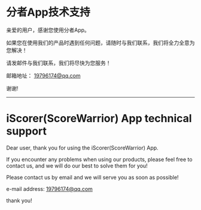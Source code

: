 # 分者App技术支持

亲爱的用户，感谢您使用分者App。

如果您在使用我们的产品时遇到任何问题，请随时与我们联系，我们将全力全意为您解决！

请发邮件与我们联系，我们将尽快为您服务！

邮箱地址： 19796174@qq.com

谢谢!

---

# iScorer(ScoreWarrior) App technical support

Dear user, thank you for using the iScorer(ScoreWarrior) App.

If you encounter any problems when using our products, please feel free to contact us, and we will do our best to solve them for you!

Please contact us by email and we will serve you as soon as possible!

e-mail address: 19796174@qq.com

thank you!
